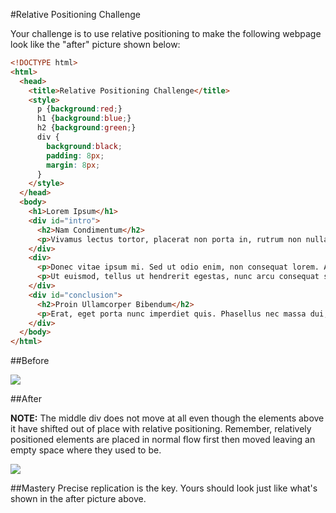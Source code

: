 #Relative Positioning Challenge

Your challenge is to use relative positioning to make the following webpage look like the "after" picture shown below:

```html
<!DOCTYPE html>
<html>
  <head>
    <title>Relative Positioning Challenge</title>
    <style>
      p {background:red;}
      h1 {background:blue;}
      h2 {background:green;}
      div {
        background:black;
        padding: 8px;
        margin: 8px;
      }
    </style>
  </head>
  <body>
    <h1>Lorem Ipsum</h1>
    <div id="intro">
      <h2>Nam Condimentum</h2>
      <p>Vivamus lectus tortor, placerat non porta in, rutrum non nulla. Nunc auctor faucibus porttitor. Curabitur vel elit nec ligula porttitor eleifend. Vestibulum et ligula semper nibh viverra scelerisque eu et enim. Suspendisse potenti. In hac habitasse platea dictumst.</p>
    </div>
    <div>
      <p>Donec vitae ipsum mi. Sed ut odio enim, non consequat lorem. Aenean nibh arcu, luctus a luctus volutpat, porttitor vitae ligula. Proin gravida eros ut sapien eleifend ullamcorper semper quam iaculis. Duis et sapien tellus. Cum sociis natoque penatibus et magnis dis parturient montes, nascetur ridiculus mus. Donec vel sodales arcu. Vestibulum ante ipsum primis in faucibus orci luctus et ultrices posuere cubilia Curae.</p>
      <p>Ut euismod, tellus ut hendrerit egestas, nunc arcu consequat sem, vel ultricies libero est quis lectus. Morbi laoreet lorem id orci consectetur scelerisque. Curabitur feugiat, sem sit amet fermentum iaculis, enim turpis malesuada risus, in dictum purus ligula eget nulla. Morbi at tempus felis. Phasellus non ipsum eget lacus tristique fermentum. Duis sapien sapien, commodo at vehicula quis, condimentum vel lectus. Quisque ullamcorper laoreet cursus. Pellentesque mauris ante, auctor nec euismod a, imperdiet et nulla. Morbi a laoreet odio. Quisque vel mauris mi.</p>
    </div>
    <div id="conclusion">
      <h2>Proin Ullamcorper Bibendum</h2>
      <p>Erat, eget porta nunc imperdiet quis. Phasellus nec massa dui, quis venenatis elit. Nullam non suscipit nisi. Maecenas varius consectetur nisl, non consequat tellus sollicitudin sed. Curabitur imperdiet egestas semper. Phasellus tempus dapibus mi, vitae interdum quam consequat quis. Pellentesque habitant morbi tristique senectus et netus et malesuada fames ac turpis egestas. Class aptent taciti sociosqu ad litora torquent per conubia nostra, per inceptos himenaeos. Curabitur imperdiet leo sed velit consequat id dictum tellus hendrerit. Aliquam bibendum dictum lectus, eget egestas odio sodales consectetur. Aliquam erat volutpat. Cras eu lectus justo, vitae mollis leo. In hac habitasse platea dictumst. Vivamus egestas sagittis neque euismod ultricies.</p>
    </div>
  </body>
</html>
```

##Before

![](https://raw.github.com/christensenacademy/christensen-academy/master/modules/css-layouts/challenges/relative-positioning-challenge_before.png)

##After

**NOTE:** The middle div does not move at all even though the elements above it have shifted out of place with relative positioning. Remember, relatively positioned elements are placed in normal flow first then moved leaving an empty space where they used to be.

![](https://raw.github.com/christensenacademy/christensen-academy/master/modules/css-layouts/challenges/relative-positioning-challenge_after.png)

##Mastery
Precise replication is the key. Yours should look just like what's shown in the after picture above.